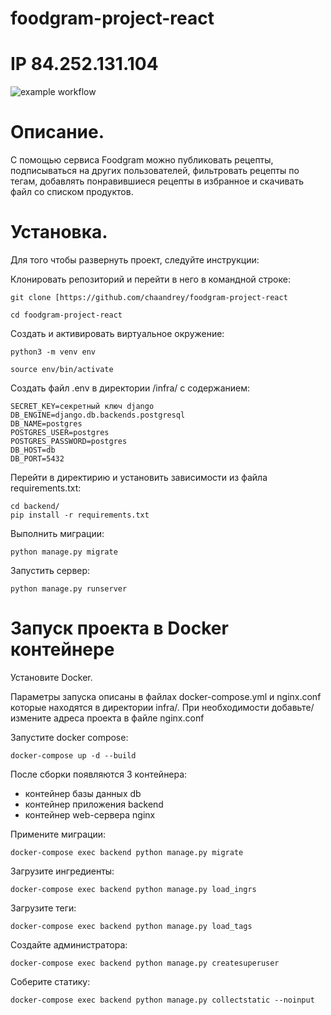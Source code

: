 # foodgram-project-react
#  IP 84.252.131.104
![example workflow](https://github.com/chaandrey/foodgram-project-react/actions/workflows/foodgram_workflow.yml/badge.svg)

# Описание. 


С помощью сервиса Foodgram можно публиковать рецепты, подписываться на других пользователей, фильтровать рецепты по тегам, добавлять понравившиеся рецепты в избранное и скачивать файл со списком продуктов.


# Установка.


Для того чтобы развернуть проект, следуйте инструкции:

Клонировать репозиторий и перейти в него в командной строке:

```
git clone [https://github.com/chaandrey/foodgram-project-react
```

```
cd foodgram-project-react
```

Cоздать и активировать виртуальное окружение:

```
python3 -m venv env
```

```
source env/bin/activate

```
Cоздать файл .env в директории /infra/ с содержанием:

```
SECRET_KEY=секретный ключ django
DB_ENGINE=django.db.backends.postgresql
DB_NAME=postgres
POSTGRES_USER=postgres
POSTGRES_PASSWORD=postgres
DB_HOST=db
DB_PORT=5432
```

Перейти в директирию и установить зависимости из файла requirements.txt:

```
cd backend/
pip install -r requirements.txt
```

Выполнить миграции:

```
python manage.py migrate
```

Запустить сервер:

```
python manage.py runserver
```

# Запуск проекта в Docker контейнере

Установите Docker.

Параметры запуска описаны в файлах docker-compose.yml и nginx.conf которые находятся в директории infra/.
При необходимости добавьте/измените адреса проекта в файле nginx.conf

Запустите docker compose:

```
docker-compose up -d --build
```

После сборки появляются 3 контейнера:

- контейнер базы данных db
- контейнер приложения backend
- контейнер web-сервера nginx

Примените миграции:

```
docker-compose exec backend python manage.py migrate
```

Загрузите ингредиенты:

```
docker-compose exec backend python manage.py load_ingrs
```

Загрузите теги:

```
docker-compose exec backend python manage.py load_tags
```

Создайте администратора:

```
docker-compose exec backend python manage.py createsuperuser
```

Соберите статику:
```
docker-compose exec backend python manage.py collectstatic --noinput
```

